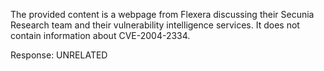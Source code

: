The provided content is a webpage from Flexera discussing their Secunia Research team and their vulnerability intelligence services. It does not contain information about CVE-2004-2334.

Response: UNRELATED